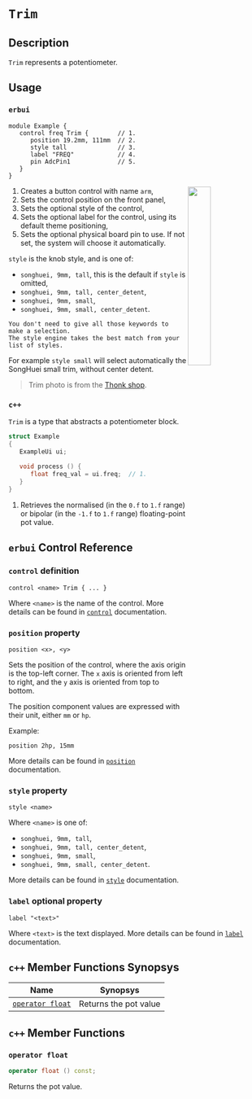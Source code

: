# `Trim`

## Description

`Trim` represents a potentiometer.


## Usage

### `erbui`

```erbui
module Example {
   control freq Trim {        // 1.
      position 19.2mm, 111mm  // 2.
      style tall              // 3.
      label "FREQ"            // 4.
      pin AdcPin1             // 5.
   }
}
```

<img align="right" width="30%" src="https://www.thonk.co.uk/wp-content/uploads/2014/10/R0904N_Product1.jpg">

1. Creates a button control with name `arm`,
2. Sets the control position on the front panel,
3. Sets the optional style of the control,
4. Sets the optional label for the control, using its default theme positioning,
5. Sets the optional physical board pin to use. If not set, the system will choose it automatically.

`style` is the knob style, and is one of:
- `songhuei, 9mm, tall`, this is the default if `style` is omitted,
- `songhuei, 9mm, tall, center_detent`,
- `songhuei, 9mm, small`,
- `songhuei, 9mm, small, center_detent`.

```{note}
You don't need to give all those keywords to make a selection.
The style engine takes the best match from your list of styles.
```

For example `style small` will select automatically the SongHuei small trim, without center detent.

> Trim photo is from the [Thonk shop](https://www.thonk.co.uk/shop/ttpots/).

### `c++`

`Trim` is a type that abstracts a potentiometer block.

```c++
struct Example
{
   ExampleUi ui;
   
   void process () {
      float freq_val = ui.freq;  // 1.
   }
}
```

1. Retrieves the normalised (in the  `0.f` to `1.f` range) or bipolar (in the `-1.f` to `1.f` range)
   floating-point pot value.


## `erbui` Control Reference

### `control` definition

```
control <name> Trim { ... }
```

Where `<name>` is the name of the control.
More details can be found in [`control`](../language/grammar.md#control) documentation.

### `position` property

```
position <x>, <y>
```

Sets the position of the control, where the axis origin is the top-left corner.
The `x` axis is oriented from left to right, and the `y` axis is oriented from top to bottom.

The position component values are expressed with their unit, either `mm` or `hp`.

Example:
```
position 2hp, 15mm
```

More details can be found in [`position`](../language/grammar.md#position) documentation.

### `style` property

```
style <name>
```

Where `<name>` is one of:
- `songhuei, 9mm, tall`,
- `songhuei, 9mm, tall, center_detent`,
- `songhuei, 9mm, small`,
- `songhuei, 9mm, small, center_detent`.

More details can be found in [`style`](../language/grammar.md#style) documentation.

### `label` optional property

```
label "<text>"
```

Where `<text>` is the text displayed.
More details can be found in [`label`](../language/grammar.md#label) documentation.


## `c++` Member Functions Synopsys

| Name | Synopsys |
| - | - |
| [`operator float`](#operator-float) | Returns the pot value |


## `c++` Member Functions

### `operator float`

```c++
operator float () const;
```

Returns the pot value.
